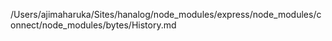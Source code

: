 /Users/ajimaharuka/Sites/hanalog/node_modules/express/node_modules/connect/node_modules/bytes/History.md